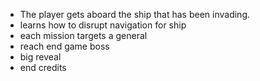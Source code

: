 -   The player gets aboard the ship that has been invading.
-   learns how to disrupt navigation for ship
-   each mission targets a general
-   reach end game boss
-   big reveal
-   end credits